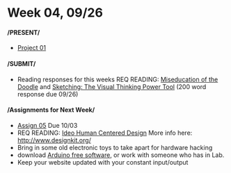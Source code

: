 # Week 04, 09/26

#### /PRESENT/

* [Project 01](creative_process.md) 

#### /SUBMIT/

* Reading responses for this weeks REQ READING: [Miseducation of the Doodle](https://alistapart.com/article/the-miseducation-of-the-doodle) and [Sketching: The Visual Thinking Power Tool](https://alistapart.com/article/sketching-the-visual-thinking-power-tool)
  (200 word response due 09/26)

#### /Assignments for Next Week/

* [Assign 05](lasercut.md) Due 10/03
* REQ READING: [Ideo Human Centered Design](https://drive.google.com/file/d/187hYjorIpv2Xf7bAYMwlq7lHGVv9USq3/view?usp=sharing) More info here: http://www.designkit.org/
* Bring in some old electronic toys to take apart for hardware hacking
* download [Arduino free software](https://www.arduino.cc/en/Main/Software), or work with someone who has in Lab. 
* Keep your website updated with your constant input/output 
